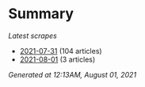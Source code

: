 # Summary
*Latest scrapes*
* [2021-07-31](https://github.com/nuuuwan/news_lk/blob/data/news_lk.2021-07-31.json) (104 articles)
* [2021-08-01](https://github.com/nuuuwan/news_lk/blob/data/news_lk.2021-08-01.json) (3 articles)

*Generated at 12:13AM, August 01, 2021*